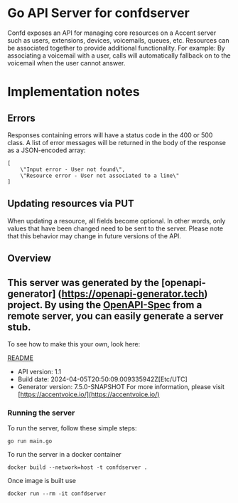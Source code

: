 # Go API Server for confdserver

Confd exposes an API for managing core resources on a Accent server such as users, extensions, devices, voicemails, queues, etc. Resources can be associated together to provide additional functionality. For example: By associating a voicemail with a user, calls will automatically fallback on to the voicemail when the user cannot answer.

Implementation notes
====================

Errors
------

Responses containing errors will have a status code in the 400 or 500 class. A list of error messages will be returned in the body of the response as a JSON-encoded array:

~~~
[
    \"Input error - User not found\",
    \"Resource error - User not associated to a line\"
]
~~~


Updating resources via PUT
--------------------------

When updating a resource, all fields become optional. In other words, only values that have been changed need to be sent to the server. Please note that this behavior may change in future versions of the API.

## Overview
This server was generated by the [openapi-generator]
(https://openapi-generator.tech) project.
By using the [OpenAPI-Spec](https://github.com/OAI/OpenAPI-Specification) from a remote server, you can easily generate a server stub.
-

To see how to make this your own, look here:

[README](https://openapi-generator.tech)

- API version: 1.1
- Build date: 2024-04-05T20:50:09.009335942Z[Etc/UTC]
- Generator version: 7.5.0-SNAPSHOT
For more information, please visit [https://accentvoice.io/](https://accentvoice.io/)


### Running the server
To run the server, follow these simple steps:

```
go run main.go
```

To run the server in a docker container
```
docker build --network=host -t confdserver .
```

Once image is built use
```
docker run --rm -it confdserver
```
